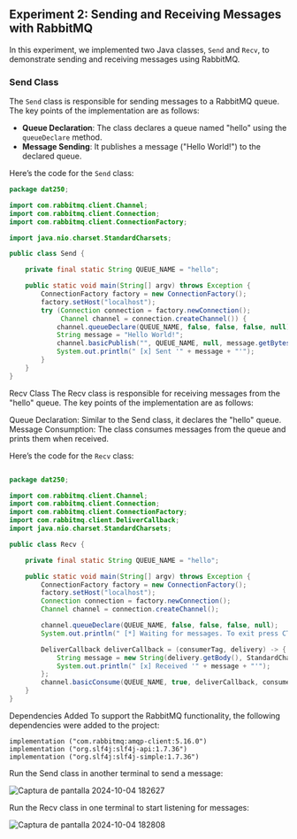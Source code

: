 ## Experiment 2: Sending and Receiving Messages with RabbitMQ

In this experiment, we implemented two Java classes, `Send` and `Recv`, to demonstrate sending and receiving messages using RabbitMQ.

### Send Class

The `Send` class is responsible for sending messages to a RabbitMQ queue. The key points of the implementation are as follows:

- **Queue Declaration**: The class declares a queue named "hello" using the `queueDeclare` method.
- **Message Sending**: It publishes a message ("Hello World!") to the declared queue.

Here’s the code for the `Send` class:

```java
package dat250;

import com.rabbitmq.client.Channel;
import com.rabbitmq.client.Connection;
import com.rabbitmq.client.ConnectionFactory;

import java.nio.charset.StandardCharsets;

public class Send {

    private final static String QUEUE_NAME = "hello";

    public static void main(String[] argv) throws Exception {
        ConnectionFactory factory = new ConnectionFactory();
        factory.setHost("localhost");
        try (Connection connection = factory.newConnection();
             Channel channel = connection.createChannel()) {
            channel.queueDeclare(QUEUE_NAME, false, false, false, null);
            String message = "Hello World!";
            channel.basicPublish("", QUEUE_NAME, null, message.getBytes(StandardCharsets.UTF_8));
            System.out.println(" [x] Sent '" + message + "'");
        }
    }
}
````

Recv Class
The Recv class is responsible for receiving messages from the "hello" queue. The key points of the implementation are as follows:

Queue Declaration: Similar to the Send class, it declares the "hello" queue.
Message Consumption: The class consumes messages from the queue and prints them when received.

Here’s the code for the `Recv` class:

```java

package dat250;

import com.rabbitmq.client.Channel;
import com.rabbitmq.client.Connection;
import com.rabbitmq.client.ConnectionFactory;
import com.rabbitmq.client.DeliverCallback;
import java.nio.charset.StandardCharsets;

public class Recv {

    private final static String QUEUE_NAME = "hello";

    public static void main(String[] argv) throws Exception {
        ConnectionFactory factory = new ConnectionFactory();
        factory.setHost("localhost");
        Connection connection = factory.newConnection();
        Channel channel = connection.createChannel();

        channel.queueDeclare(QUEUE_NAME, false, false, false, null);
        System.out.println(" [*] Waiting for messages. To exit press CTRL+C");

        DeliverCallback deliverCallback = (consumerTag, delivery) -> {
            String message = new String(delivery.getBody(), StandardCharsets.UTF_8);
            System.out.println(" [x] Received '" + message + "'");
        };
        channel.basicConsume(QUEUE_NAME, true, deliverCallback, consumerTag -> { });
    }
}
````

Dependencies Added
To support the RabbitMQ functionality, the following dependencies were added to the project:
````
implementation ("com.rabbitmq:amqp-client:5.16.0")
implementation ("org.slf4j:slf4j-api:1.7.36")
implementation ("org.slf4j:slf4j-simple:1.7.36")
````


Run the Send class in another terminal to send a message:

![Captura de pantalla 2024-10-04 182627](https://github.com/user-attachments/assets/d4d70eca-b292-4efc-b83c-6c572d968143)



Run the Recv class in one terminal to start listening for messages:

![Captura de pantalla 2024-10-04 182808](https://github.com/user-attachments/assets/b2b09af9-028f-4766-b63c-0d594020a90e)


